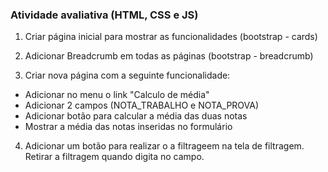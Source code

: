 ### Atividade avaliativa (HTML, CSS e JS)

1. Criar página inicial para mostrar as funcionalidades (bootstrap - cards)

2. Adicionar Breadcrumb em todas as páginas (bootstrap - breadcrumb)

3. Criar nova página com a seguinte funcionalidade:
  * Adicionar no menu o link "Calculo de média"
  * Adicionar 2 campos (NOTA_TRABALHO e NOTA_PROVA)
  * Adicionar botão para calcular a média das duas notas
  * Mostrar a média das notas inseridas no formulário

4. Adicionar um botão para realizar o a filtrageem na tela de filtragem. Retirar a filtragem quando digita no campo.